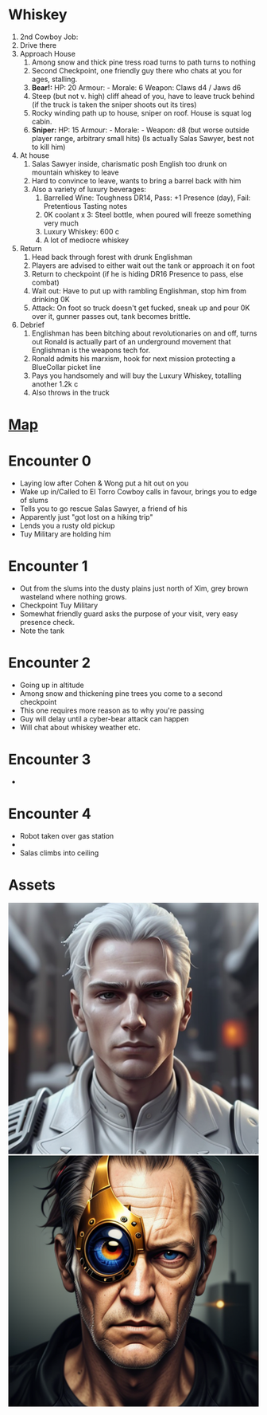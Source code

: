 # Whiskey
1. 2nd Cowboy Job:
2. Drive there
3. Approach House
	1. Among snow and thick pine tress road turns to path turns to nothing
	2. Second Checkpoint, one friendly guy there who chats at you for ages, stalling.
	3. **Bear!:** HP: 20 Armour: - Morale: 6 Weapon: Claws d4 / Jaws d6
	4. Steep (but not v. high) cliff ahead of you, have to leave truck behind (if the truck is taken the sniper shoots out its tires)
	5. Rocky winding path up to house, sniper on roof. House is squat log cabin.
	6. **Sniper:** HP: 15 Armour: - Morale: - Weapon: d8  (but worse outside player range, arbitrary small hits)
		(Is actually Salas Sawyer, best not to kill him)
4. At house
	1. Salas Sawyer inside, charismatic posh English too drunk on mountain whiskey to leave
	2. Hard to convince to leave, wants to bring a barrel back with him
	3. Also a variety of luxury beverages:
		1. Barrelled Wine: Toughness DR14, Pass: +1 Presence (day), Fail: Pretentious Tasting notes
		2. 0K coolant x 3: Steel bottle, when poured will freeze something very much
		3. Luxury Whiskey: 600 c
		4. A lot of mediocre whiskey
5. Return
	1. Head back through forest with drunk Englishman
	2. Players are advised to either wait out the tank or approach it on foot
	4. Return to checkpoint (if he is hiding DR16 Presence to pass, else combat)
	5. Wait out: Have to put up with rambling Englishman, stop him from drinking 0K
	6. Attack: On foot so truck doesn't get fucked, sneak up and pour 0K over it, gunner passes out, tank becomes brittle.
6. Debrief
	1. Englishman has been bitching about revolutionaries on and off, turns out Ronald is actually part of an underground movement that Englishman is the weapons tech for.
	2. Ronald admits his marxism, hook for next mission protecting a BlueCollar picket line
	3. Pays you handsomely and will buy the Luxury Whiskey, totalling another 1.2k c
	4. Also throws in the truck

# [Map](https://excalidraw.com/#json=WHSoPBEicgwmoOj59W83g,8s0yvZ0Be2AwcykjtcBfsA)
# Encounter 0

- Laying low after Cohen & Wong put a hit out on you
- Wake up in/Called to El Torro Cowboy calls in favour, brings you to edge of slums
- Tells you to go rescue Salas Sawyer, a friend of his
- Apparently just "got lost on a hiking trip"
- Lends you a rusty old pickup
- Tuy Military are holding him

# Encounter 1

- Out from the slums into the dusty plains just north of Xim, grey brown wasteland where nothing grows.
- Checkpoint Tuy Military
- Somewhat friendly guard asks the purpose of your visit, very easy presence check.
- Note the tank
# Encounter 2
- Going up in altitude
- Among snow and thickening pine trees you come to a second checkpoint
- This one requires more reason as to why you're passing
- Guy will delay until a cyber-bear attack can happen
- Will chat about whiskey weather etc.
# Encounter 3
- 

# Encounter 4
- Robot taken over gas station
- 
- Salas climbs into ceiling
# Assets

![guard](https://github.com/WayfaringBloke/dnd/blob/main/assets/m2/guard.png?raw=true)![Salas Sawyer](https://github.com/WayfaringBloke/dnd/blob/main/assets/rnpc/SalasSawyer.png?raw=true)

<!--stackedit_data:
eyJoaXN0b3J5IjpbMTgwMjQzOTUwOCwtMTEwOTk4ODA0NSwtMT
I0NDAxODIwNSwyMDgzMTI4OTIwLC03Njc0NTYwMTksLTE2OTEz
ODQ3MTYsNzk3MjkwOTI5LDMzNTE5MTY1MywyMzEwMDM1ODEsMT
E0Mjc5MDg5OSw3MjM0NTk3NTEsLTExNjMxMzI4MTAsLTEwNDQ4
MDkwNzJdfQ==
-->